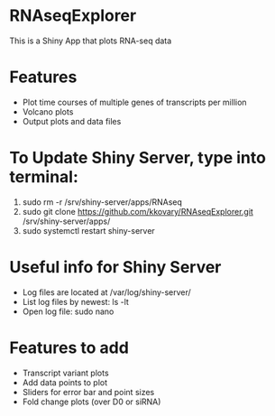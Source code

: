 # RNAseqExplorer

This is a Shiny App that plots RNA-seq data

# Features
- Plot time courses of multiple genes of transcripts per million
- Volcano plots
- Output plots and data files

# To Update Shiny Server, type into terminal:
1) sudo rm -r /srv/shiny-server/apps/RNAseq
2) sudo git clone https://github.com/kkovary/RNAseqExplorer.git /srv/shiny-server/apps/
3) sudo systemctl restart shiny-server

# Useful info for Shiny Server
- Log files are located at /var/log/shiny-server/
- List log files by newest: ls -lt
- Open log file: sudo nano

# Features to add
- Transcript variant plots
- Add data points to plot
- Sliders for error bar and point sizes
- Fold change plots (over D0 or siRNA)

